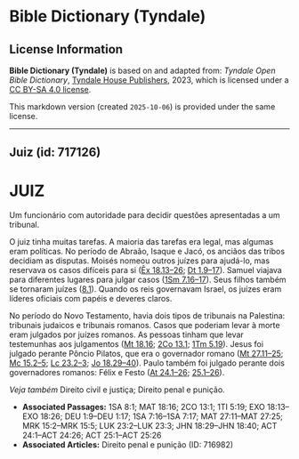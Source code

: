 # Bible Dictionary (Tyndale)

## License Information

**Bible Dictionary (Tyndale)** is based on and adapted from: _Tyndale Open Bible Dictionary_, [Tyndale House Publishers](https://tyndaleopenresources.com/), 2023, which is licensed under a [CC BY-SA 4.0 license](https://creativecommons.org/licenses/by-sa/4.0/legalcode.en).

This markdown version (created `2025-10-06`) is provided under the same license.



--------------------------------

## Juiz (id: 717126)

JUIZ
====

Um funcionário com autoridade para decidir questões apresentadas a um tribunal.

O juiz tinha muitas tarefas. A maioria das tarefas era legal, mas algumas eram políticas. No período de Abraão, Isaque e Jacó, os anciãos das tribos decidiam as disputas. Moisés nomeou outros juízes para ajudá\-lo, mas reservava os casos difíceis para si ([Êx 18\.13–26](https://ref.ly/Exod18:13-Exod18:26); [Dt 1\.9–17](https://ref.ly/Deut1:9-Deut1:17)). Samuel viajava para diferentes lugares para julgar casos ([1Sm 7\.16–17](https://ref.ly/1Sam7:16-1Sam7:17)). Seus filhos também se tornaram juízes ([8\.1](https://ref.ly/1Sam8:1)). Quando os reis governavam Israel, os juízes eram líderes oficiais com papéis e deveres claros.

No período do Novo Testamento, havia dois tipos de tribunais na Palestina: tribunais judaicos e tribunais romanos. Casos que poderiam levar à morte eram julgados por juízes romanos. As pessoas tinham que levar testemunhas aos julgamentos ([Mt 18\.16](https://ref.ly/Matt18:16); [2Co 13\.1](https://ref.ly/2Cor13:1); [1Tm 5\.19](https://ref.ly/1Tim5:19)). Jesus foi julgado perante Pôncio Pilatos, que era o governador romano ([Mt 27\.11–25](https://ref.ly/Matt27:11-Matt27:25); [Mc 15\.2–5](https://ref.ly/Mark15:2-Mark15:5); [Lc 23\.2–3](https://ref.ly/Luke23:2-Luke23:3); [Jo 18\.29–40](https://ref.ly/John18:29-John18:40)). Paulo também foi julgado perante dois governadores romanos: Félix e Festo ([At 24\.1–26](https://ref.ly/Acts24:1-Acts24:26); [25\.1–26](https://ref.ly/Acts25:1-Acts25:26)).

*Veja também* Direito civil e justiça; Direito penal e punição.

* **Associated Passages:** 1SA 8:1; MAT 18:16; 2CO 13:1; 1TI 5:19; EXO 18:13–EXO 18:26; DEU 1:9–DEU 1:17; 1SA 7:16–1SA 7:17; MAT 27:11–MAT 27:25; MRK 15:2–MRK 15:5; LUK 23:2–LUK 23:3; JHN 18:29–JHN 18:40; ACT 24:1–ACT 24:26; ACT 25:1–ACT 25:26
* **Associated Articles:** Direito penal e punição (ID: 716982)

